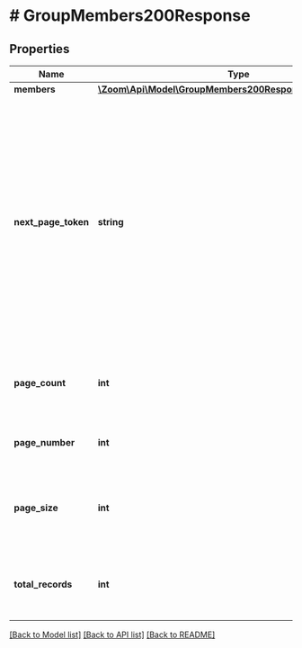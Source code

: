 # # GroupMembers200Response

## Properties

Name | Type | Description | Notes
------------ | ------------- | ------------- | -------------
**members** | [**\Zoom\Api\Model\GroupMembers200ResponseMembersInner[]**](GroupMembers200ResponseMembersInner.md) |  | [optional]
**next_page_token** | **string** | The next page token is used to paginate through large result sets. A next page token will be returned whenever the set of available results exceeds the current page size. The expiration period for this token is 15 minutes. | [optional]
**page_count** | **int** | The number of pages returned from this request. | [optional]
**page_number** | **int** | The page number of the current results. | [optional]
**page_size** | **int** | The number of records returned from a single API call. | [optional]
**total_records** | **int** | The total number of records available across all pages. | [optional]

[[Back to Model list]](../../README.md#models) [[Back to API list]](../../README.md#endpoints) [[Back to README]](../../README.md)
